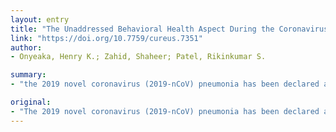 ```yaml
---
layout: entry
title: "The Unaddressed Behavioral Health Aspect During the Coronavirus Pandemic"
link: "https://doi.org/10.7759/cureus.7351"
author:
- Onyeaka, Henry K.; Zahid, Shaheer; Patel, Rikinkumar S.

summary:
- "the 2019 novel coronavirus (2019-nCoV) pneumonia has been declared a pandemic. More than 118,000 cases of the illness have been reported in more than 110 countries and territories around the world. Public health emergencies have been demonstrated to have an impact on the behavioral health of the affected population as they may experience fear, anxiety, anger and post-traumatic stress disorder as consequences of their experiences."

original:
- "The 2019 novel coronavirus (2019-nCoV) pneumonia has been declared a pandemic, citing more than 118,000 cases of the coronavirus illness in more than 110 countries and territories around the world. Public health emergencies have been demonstrated to have an impact on the behavioral health of the affected population as they may experience fear, anxiety, anger and post-traumatic stress disorder as consequences of their experiences. These effects may persist among affected individuals long after the outbreak has been controlled. To date, data on the behavioral distress and psychiatric morbidity of those suspected or diagnosed with the 2019-nCoV and their treating health professionals are lacking. Although the Centers for Disease Control and Prevention (CDC) has outlined some behavioral health guide for affected individuals, how best to respond to psychological challenges during the crisis is not known. There is an urgent need to provide robust and timely psychosocial support in the face of such an outbreak."
---
```


